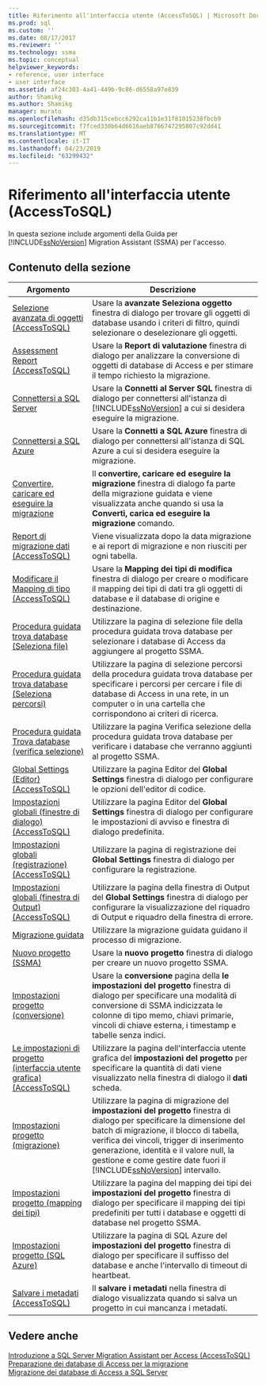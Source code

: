 ```yaml
---
title: Riferimento all'interfaccia utente (AccessToSQL) | Microsoft Docs
ms.prod: sql
ms.custom: ''
ms.date: 08/17/2017
ms.reviewer: ''
ms.technology: ssma
ms.topic: conceptual
helpviewer_keywords:
- reference, user interface
- user interface
ms.assetid: af24c303-4a41-449b-9c86-d6558a97e839
author: Shamikg
ms.author: Shamikg
manager: murato
ms.openlocfilehash: d35db315cebcc6292ca11b1e31f81015238fbcb9
ms.sourcegitcommit: f7fced330b64d6616aeb8766747295807c92dd41
ms.translationtype: MT
ms.contentlocale: it-IT
ms.lasthandoff: 04/23/2019
ms.locfileid: "63299432"
---
```

# <a name="user-interface-reference-accesstosql"></a>Riferimento all'interfaccia utente (AccessToSQL)
In questa sezione include argomenti della Guida per [!INCLUDE[ssNoVersion](../../includes/ssnoversion-md.md)] Migration Assistant (SSMA) per l'accesso.  
  
## <a name="in-this-section"></a>Contenuto della sezione  
  
|Argomento|Descrizione|  
|---------|---------------|  
|[Selezione avanzata di oggetti &#40;AccessToSQL&#41;](../../ssma/access/advanced-object-selection-accesstosql.md)|Usare la **avanzate Seleziona oggetto** finestra di dialogo per trovare gli oggetti di database usando i criteri di filtro, quindi selezionare o deselezionare gli oggetti.|  
|[Assessment Report &#40;AccessToSQL&#41;](../../ssma/access/assessment-report-accesstosql.md)|Usare la **Report di valutazione** finestra di dialogo per analizzare la conversione di oggetti di database di Access e per stimare il tempo richiesto la migrazione.|  
|[Connettersi a SQL Server](https://msdn.microsoft.com/ceb77a97-d6d5-4a92-90a6-342e97d12b54)|Usare la **Connetti al Server SQL** finestra di dialogo per connettersi all'istanza di [!INCLUDE[ssNoVersion](../../includes/ssnoversion-md.md)] a cui si desidera eseguire la migrazione.|  
|[Connettersi a SQL Azure](connect-to-azure-sql-db-accesstosql.md)|Usare la **Connetti a SQL Azure** finestra di dialogo per connettersi all'istanza di SQL Azure a cui si desidera eseguire la migrazione.|  
|[Convertire, caricare ed eseguire la migrazione](https://msdn.microsoft.com/4ec83e96-88a5-4b7b-8d5a-f3429d9a936b)|Il **convertire, caricare ed eseguire la migrazione** finestra di dialogo fa parte della migrazione guidata e viene visualizzata anche quando si usa la **Converti, carica ed eseguire la migrazione** comando.|  
|[Report di migrazione dati &#40;AccessToSQL&#41;](../../ssma/access/data-migration-report-accesstosql.md)|Viene visualizzata dopo la data migrazione e ai report di migrazione e non riusciti per ogni tabella.|  
|[Modificare il Mapping di tipo &#40;AccessToSQL&#41;](../../ssma/access/edit-type-mapping-accesstosql.md)|Usare la **Mapping dei tipi di modifica** finestra di dialogo per creare o modificare il mapping dei tipi di dati tra gli oggetti di database e il database di origine e destinazione.|  
|[Procedura guidata trova database (Seleziona file)](https://msdn.microsoft.com/2f574a34-4bab-40a4-89a8-ad4907ffc3fd)|Utilizzare la pagina di selezione file della procedura guidata trova database per selezionare i database di Access da aggiungere al progetto SSMA.|  
|[Procedura guidata trova database (Seleziona percorsi)](https://msdn.microsoft.com/00b2d32a-998b-47a7-b25c-589b5bd6777a)|Utilizzare la pagina di selezione percorsi della procedura guidata trova database per specificare i percorsi per cercare i file di database di Access in una rete, in un computer o in una cartella che corrispondono ai criteri di ricerca.|  
|[Procedura guidata Trova database (verifica selezione)](https://msdn.microsoft.com/62e20e03-50cc-4ac8-8072-524d194d2ec3)|Utilizzare la pagina Verifica selezione della procedura guidata trova database per verificare i database che verranno aggiunti al progetto SSMA.|  
|[Global Settings &#40;Editor&#41; &#40;AccessToSQL&#41;](../../ssma/access/global-settings-editor-accesstosql.md)|Utilizzare la pagina Editor del **Global Settings** finestra di dialogo per configurare le opzioni dell'editor di codice.|  
|[Impostazioni globali &#40;finestre di dialogo&#41; &#40;AccessToSQL&#41;](../../ssma/access/global-settings-dialogs-accesstosql.md)|Utilizzare la pagina Editor del **Global Settings** finestra di dialogo per configurare le impostazioni di avviso e finestra di dialogo predefinita.|  
|[Impostazioni globali &#40;registrazione&#41; &#40;AccessToSQL&#41;](../../ssma/access/global-settings-logging-accesstosql.md)|Utilizzare la pagina di registrazione dei **Global Settings** finestra di dialogo per configurare la registrazione.|  
|[Impostazioni globali &#40;finestra di Output&#41; &#40;AccessToSQL&#41;](../../ssma/access/global-settings-output-window-accesstosql.md)|Utilizzare la pagina della finestra di Output del **Global Settings** finestra di dialogo per configurare la visualizzazione del riquadro di Output e riquadro della finestra di errore.|  
|[Migrazione guidata](migration-wizard-accesstosql.md)|Utilizzare la migrazione guidata guidano il processo di migrazione.|  
|[Nuovo progetto (SSMA)](https://msdn.microsoft.com/ca294f6d-eeb5-42ca-9306-156281a3f0f3)|Usare la **nuovo progetto** finestra di dialogo per creare un nuovo progetto SSMA.|  
|[Impostazioni progetto (conversione)](https://msdn.microsoft.com/bcebc635-c638-4ddb-924c-b9ccfef86388)|Usare la **conversione** pagina della **le impostazioni del progetto** finestra di dialogo per specificare una modalità di conversione di SSMA indicizzata le colonne di tipo memo, chiavi primarie, vincoli di chiave esterna, i timestamp e tabelle senza indici.|  
|[Le impostazioni di progetto &#40;interfaccia utente grafica&#41; &#40;AccessToSQL&#41;](../../ssma/access/project-settings-gui-accesstosql.md)|Utilizzare la pagina dell'interfaccia utente grafica del **impostazioni del progetto** per specificare la quantità di dati viene visualizzato nella finestra di dialogo il **dati** scheda.|  
|[Impostazioni progetto (migrazione)](https://msdn.microsoft.com/4caebc9c-8680-4b99-a8fa-89c43161c95d)|Utilizzare la pagina di migrazione del **impostazioni del progetto** finestra di dialogo per specificare la dimensione del batch di migrazione, il blocco di tabella, verifica dei vincoli, trigger di inserimento generazione, identità e il valore null, la gestione e come gestire date fuori il [!INCLUDE[ssNoVersion](../../includes/ssnoversion-md.md)] intervallo.|  
|[Impostazioni progetto (mapping dei tipi)](https://msdn.microsoft.com/b87b9683-abed-4677-8c50-18bdba704655)|Utilizzare la pagina del mapping dei tipi dei **impostazioni del progetto** finestra di dialogo per specificare il mapping dei tipi predefiniti per tutti i database e oggetti di database nel progetto SSMA.|  
|[Impostazioni progetto (SQL Azure)](https://msdn.microsoft.com/bbb8a204-d0e4-4f0b-9709-271feb1f136e)|Utilizzare la pagina di SQL Azure del **impostazioni del progetto** finestra di dialogo per specificare il suffisso del database e anche l'intervallo di timeout di heartbeat.|  
|[Salvare i metadati &#40;AccessToSQL&#41;](../../ssma/access/save-metadata-accesstosql.md)|Il **salvare i metadati** nella finestra di dialogo visualizzata quando si salva un progetto in cui mancanza i metadati.|  
  
## <a name="see-also"></a>Vedere anche  
[Introduzione a SQL Server Migration Assistant per Access &#40;AccessToSQL&#41;](../../ssma/access/getting-started-with-sql-server-migration-assistant-for-access-accesstosql.md)  
[Preparazione dei database di Access per la migrazione](preparing-access-databases-for-migration-accesstosql.md)  
[Migrazione dei database di Access a SQL Server](migrating-access-databases-to-sql-server-azure-sql-db-accesstosql.md)  
  
